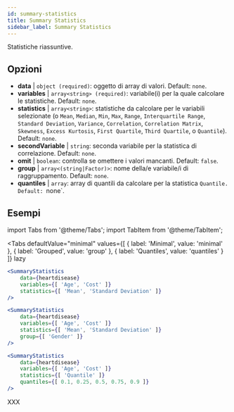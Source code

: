 ```yaml
---
id: summary-statistics 
title: Summary Statistics
sidebar_label: Summary Statistics
---
```


Statistiche riassuntive.

## Opzioni

* __data__ | `object (required)`: oggetto di array di valori. Default: `none`.
* __variables__ | `array<string> (required)`: variabile(i) per la quale calcolare le statistiche. Default: `none`.
* __statistics__ | `array<string>`: statistiche da calcolare per le variabili selezionate (o `Mean`, `Median`, `Min`, `Max`, `Range`, `Interquartile Range`, `Standard Deviation`, `Variance`, `Correlation`, `Correlation Matrix`, `Skewness`, `Excess Kurtosis`, `First Quartile`, `Third Quartile`, o `Quantile`). Default: `none`.
* __secondVariable__ | `string`: seconda variabile per la statistica di correlazione. Default: `none`.
* __omit__ | `boolean`: controlla se omettere i valori mancanti. Default: `false`.
* __group__ | `array<(string|Factor)>`: nome della/e variabile/i di raggruppamento. Default: `none`.
* __quantiles__ | `array`: array di quantili da calcolare per la statistica `Quantile. Default: `none`.


## Esempi

import Tabs from '@theme/Tabs';
import TabItem from '@theme/TabItem';

<Tabs
    defaultValue="minimal"
    values={[
        { label: 'Minimal', value: 'minimal' },
        { label: 'Grouped', value: 'group' },
        { label: 'Quantiles', value: 'quantiles' }
    ]}
    lazy
>

<TabItem value="minimal">

```jsx live
<SummaryStatistics 
    data={heartdisease} 
    variables={[ 'Age', 'Cost' ]}
    statistics={[ 'Mean', 'Standard Deviation' ]}
/>
```

</TabItem>

<TabItem value="group" >

```jsx live
<SummaryStatistics 
    data={heartdisease} 
    variables={[ 'Age', 'Cost' ]}
    statistics={[ 'Mean', 'Standard Deviation' ]}
    group={[ 'Gender' ]}
/>
```
</TabItem>

<TabItem value="quantiles">

```jsx live
<SummaryStatistics 
    data={heartdisease} 
    variables={[ 'Age', 'Cost' ]}
    statistics={[ 'Quantile' ]}
    quantiles={[ 0.1, 0.25, 0.5, 0.75, 0.9 ]}
/>
```

</TabItem>

</Tabs>

XXX
